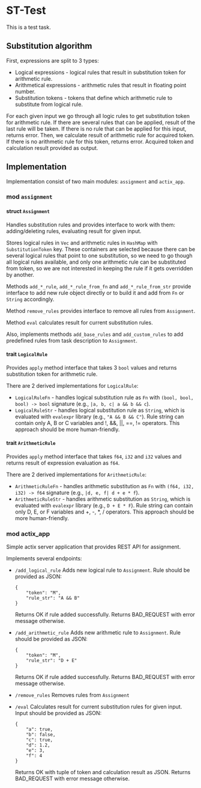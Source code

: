 # ST-Test

This is a test task.

## Substitution algorithm
First, expressions are split to 3 types:
* Logical expressions - logical rules that result in substitution token for arithmetic rule.
* Arithmetical expressions - arithmetic rules that result in floating point number.
* Substitution tokens - tokens that define which arithmetic rule to substitute from logical rule.

For each given input we go through all logic rules to get substitution token for arithmetic rule. If there are several rules that can be applied, result of the last rule will be taken. If there is no rule that can be applied for this input, returns error.
Then, we calculate result of arithmetic rule for acquired token. If there is no arithmetic rule for this token, returns error.
Acquired token and calculation result provided as output.

## Implementation
Implementation consist of two main modules: `assignment` and `actix_app`.

### mod `assignment`
#### struct `Assignment`
Handles substitution rules and provides interface to work with them: adding/deleting rules, evaluating result for given input.

Stores logical rules in `Vec` and arithmetic rules in `HashMap` with `SubstitutionToken` key. 
These containers are selected because there can be several logical rules that point to one substitution, so we need to go though all logical rules available,
and only one arithmetic rule can be substituted from token, so we are not interested in keeping the rule if it gets overridden by another.

Methods `add_*_rule`, `add_*_rule_from_fn` and `add_*_rule_from_str` provide interface to add new rule object directly or to build it and add from `Fn` or `String` accordingly.

Method `remove_rules` provides interface to remove all rules from `Assignment`.

Method `eval` calculates result for current substitution rules.

Also, implements methods `add_base_rules` and `add_custom_rules` to add predefined rules from task description to `Assignment`.

#### trait `LogicalRule`
Provides `apply` method interface that takes 3 `bool` values and returns substitution token for arithmetic rule.

There are 2 derived implementations for `LogicalRule`:
* `LogicalRuleFn` - handles logical substitution rule as `Fn` with `(bool, bool, bool) -> bool` signature (e.g., `|a, b, c| a && b && c`).
* `LogicalRuleStr` - handles logical substitution rule as `String`, which is evaluated with `evalexpr` library (e.g., `"A && B && C"`).
    Rule string can contain only A, B or C variables and !, &&, ||, ==, != operators.
    This approach should be more human-friendly.

#### trait `ArithmeticRule`
Provides `apply` method interface that takes `f64`, `i32` and `i32` values and returns result of expression evaluation as `f64`.

There are 2 derived implementations for `ArithmeticRule`:
* `ArithmeticRuleFn` - handles arithmetic substitution as `Fn` with `(f64, i32, i32) -> f64` signature (e.g., `|d, e, f| d + e * f`).
* `ArithmeticRuleStr` - handles arithmetic substitution as `String`, which is evaluated with `evalexpr` library (e.g., `D + E * F`).
    Rule string can contain only D, E, or F variables and +, -, *, \/ operators.
    This approach should be more human-friendly.

### mod actix_app
Simple actix server application that provides REST API for assignment.

Implements several endpoints:
* `/add_logical_rule`
    Adds new logical rule to `Assignment`.
    Rule should be provided as JSON:
    ```
    {
        "token": "M",
        "rule_str": "A && B"
    }
    ```
    Returns OK if rule added successfully.
    Returns BAD_REQUEST with error message otherwise.

* `/add_arithmetic_rule`
    Adds new arithmetic rule to `Assignment`.
    Rule should be provided as JSON:
    ```
    {
        "token": "M",
        "rule_str": "D + E"
    }
    ```
    Returns OK if rule added successfully.
    Returns BAD_REQUEST with error message otherwise.

* `/remove_rules`
    Removes rules from `Assignment`

* `/eval`
    Calculates result for current substitution rules for given input.
    Input should be provided as JSON:
    ```
    {
        "a": true,
        "b": false,
        "c": true,
        "d": 1.2,
        "e": 3,
        "f": 4
    }
    ```
    Returns OK with tuple of token and calculation result as JSON.
    Returns BAD_REQUEST with error message otherwise.
